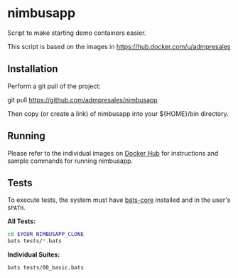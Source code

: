 # nimbusapp
Script to make starting demo containers easier.

This script is based on the images in https://hub.docker.com/u/admpresales

## Installation
Perform a git pull of the project:

git pull https://github.com/admpresales/nimbusapp

Then copy (or create a link) of nimbusapp into your ${HOME}/bin directory.

## Running

Please refer to the individual images on [Docker Hub](https://hub.docker.com/u/admpresales)
for instructions and sample commands for running nimbusapp.

## Tests

To execute tests, the system must have [bats-core](https://github.com/bats-core/bats-core)
installed and in the user's `$PATH`.

**All Tests:**
```bash
cd $YOUR_NIMBUSAPP_CLONE
bats tests/*.bats
```

**Individual Suites:**
```bash
bats tests/00_basic.bats
```
